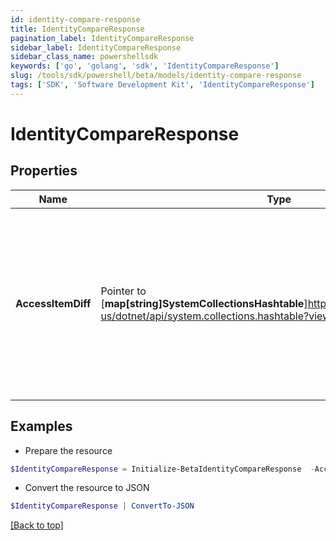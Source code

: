 ```yaml
---
id: identity-compare-response
title: IdentityCompareResponse
pagination_label: IdentityCompareResponse
sidebar_label: IdentityCompareResponse
sidebar_class_name: powershellsdk
keywords: ['go', 'golang', 'sdk', 'IdentityCompareResponse'] 
slug: /tools/sdk/powershell/beta/models/identity-compare-response
tags: ['SDK', 'Software Development Kit', 'IdentityCompareResponse']
---
```



# IdentityCompareResponse

## Properties

Name | Type | Description | Notes
------------ | ------------- | ------------- | -------------
**AccessItemDiff** |  Pointer to [**map[string]SystemCollectionsHashtable**]https://learn.microsoft.com/en-us/dotnet/api/system.collections.hashtable?view=net-8.0 | Arbitrary key-value pairs. They will never be processed by the IdentityNow system but will be returned on completion of the violation check. | [optional] 

## Examples

- Prepare the resource
```powershell
$IdentityCompareResponse = Initialize-BetaIdentityCompareResponse  -AccessItemDiff null
```

- Convert the resource to JSON
```powershell
$IdentityCompareResponse | ConvertTo-JSON
```


[[Back to top]](#) 

